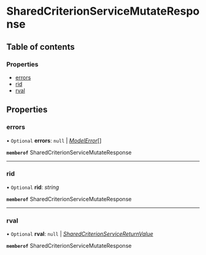 # SharedCriterionServiceMutateResponse


## Table of contents

### Properties

- [errors](sharedcriterionservicemutateresponse.md#errors)
- [rid](sharedcriterionservicemutateresponse.md#rid)
- [rval](sharedcriterionservicemutateresponse.md#rval)

## Properties

### errors

• `Optional` **errors**: ``null`` \| [*ModelError*](modelerror.md)[]

**`memberof`** SharedCriterionServiceMutateResponse

___

### rid

• `Optional` **rid**: *string*

**`memberof`** SharedCriterionServiceMutateResponse

___

### rval

• `Optional` **rval**: ``null`` \| [*SharedCriterionServiceReturnValue*](sharedcriterionservicereturnvalue.md)

**`memberof`** SharedCriterionServiceMutateResponse
